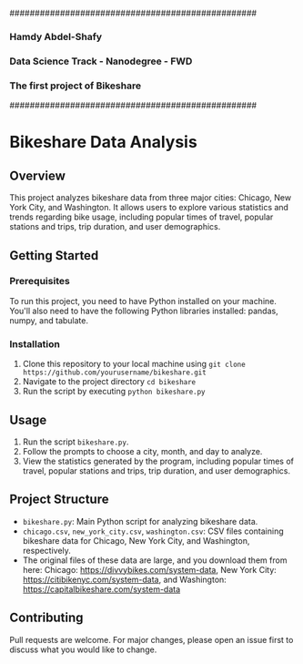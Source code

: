 #################################################
###             Hamdy Abdel-Shafy             ###
###   Data Science Track - Nanodegree - FWD   ###
###      The first project of Bikeshare       ###
#################################################

# Bikeshare Data Analysis

## Overview
This project analyzes bikeshare data from three major cities: Chicago, New York City, and Washington. It allows users to explore various statistics and trends regarding bike usage, including popular times of travel, popular stations and trips, trip duration, and user demographics.

## Getting Started
### Prerequisites
To run this project, you need to have Python installed on your machine. You'll also need to have the following Python libraries installed: pandas, numpy, and tabulate.

### Installation
1. Clone this repository to your local machine using `git clone https://github.com/yourusername/bikeshare.git`
2. Navigate to the project directory `cd bikeshare`
3. Run the script by executing `python bikeshare.py`

## Usage
1. Run the script `bikeshare.py`.
2. Follow the prompts to choose a city, month, and day to analyze.
3. View the statistics generated by the program, including popular times of travel, popular stations and trips, trip duration, and user demographics.

## Project Structure
- `bikeshare.py`: Main Python script for analyzing bikeshare data.
- `chicago.csv`, `new_york_city.csv`, `washington.csv`: CSV files containing bikeshare data for Chicago, New York City, and Washington, respectively.
- The original files of these data are large, and you download them from here: Chicago: https://divvybikes.com/system-data, New York City: https://citibikenyc.com/system-data, and Washington: https://capitalbikeshare.com/system-data

## Contributing
Pull requests are welcome. For major changes, please open an issue first to discuss what you would like to change.
